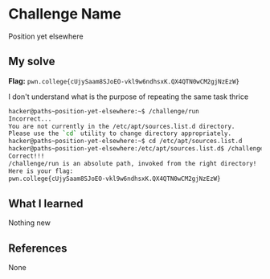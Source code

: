 # Challenge Name
Position yet elsewhere

## My solve
**Flag:** `pwn.college{cUjySaam8SJoEO-vkl9w6ndhsxK.QX4QTN0wCM2gjNzEzW}`

I don't understand what is the purpose of repeating the same task thrice
```bash
hacker@paths~position-yet-elsewhere:~$ /challenge/run
Incorrect...
You are not currently in the /etc/apt/sources.list.d directory.
Please use the `cd` utility to change directory appropriately.
hacker@paths~position-yet-elsewhere:~$ cd /etc/apt/sources.list.d
hacker@paths~position-yet-elsewhere:/etc/apt/sources.list.d$ /challenge/run
Correct!!!
/challenge/run is an absolute path, invoked from the right directory!
Here is your flag:
pwn.college{cUjySaam8SJoEO-vkl9w6ndhsxK.QX4QTN0wCM2gjNzEzW}
```

## What I learned
Nothing new

## References 
None

